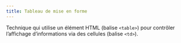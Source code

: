 ```yaml
---
title: Tableau de mise en forme 
---
```


Technique qui utilise un élément HTML (balise `<table>`) pour contrôler
l’affichage d’informations via des cellules (balise `<td>`).

